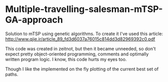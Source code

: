 # Multiple-travelling-salesman-mTSP-GA-approach
Solution to mTSP using genetic algorithms. To create it I've used this article: http://www.qjie.ir/article_89_fd3d6037a76015c814dd3d82969392c0.pdf

This code was created in zeitnot, but then it became unneeded, so don't expect pretty object-oriented programming, comments and optimally written program logic. I know, this code hurts my eyes too.

Though I like the implemented on the fly plotting of the current best set of paths.
